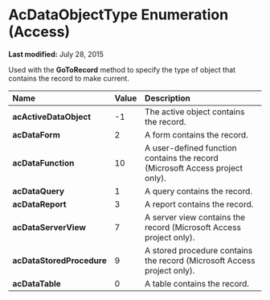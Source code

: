 
# AcDataObjectType Enumeration (Access)

 **Last modified:** July 28, 2015

Used with the  **GoToRecord** method to specify the type of object that contains the record to make current.


|**Name**|**Value**|**Description**|
|:-----|:-----|:-----|
| **acActiveDataObject**|-1|The active object contains the record.|
| **acDataForm**|2|A form contains the record.|
| **acDataFunction**|10|A user-defined function contains the record (Microsoft Access project only).|
| **acDataQuery**|1|A query contains the record.|
| **acDataReport**|3|A report contains the record.|
| **acDataServerView**|7|A server view contains the record (Microsoft Access project only).|
| **acDataStoredProcedure**|9|A stored procedure contains the record (Microsoft Access project only).|
| **acDataTable**|0|A table contains the record.|
